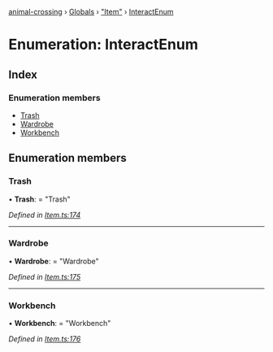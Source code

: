 [animal-crossing](../README.md) › [Globals](../globals.md) › ["Item"](../modules/_item_.md) › [InteractEnum](_item_.interactenum.md)

# Enumeration: InteractEnum

## Index

### Enumeration members

* [Trash](_item_.interactenum.md#trash)
* [Wardrobe](_item_.interactenum.md#wardrobe)
* [Workbench](_item_.interactenum.md#workbench)

## Enumeration members

###  Trash

• **Trash**: = "Trash"

*Defined in [Item.ts:174](https://github.com/Norviah/animal-crossing/blob/b7769d3/module/types/Item.ts#L174)*

___

###  Wardrobe

• **Wardrobe**: = "Wardrobe"

*Defined in [Item.ts:175](https://github.com/Norviah/animal-crossing/blob/b7769d3/module/types/Item.ts#L175)*

___

###  Workbench

• **Workbench**: = "Workbench"

*Defined in [Item.ts:176](https://github.com/Norviah/animal-crossing/blob/b7769d3/module/types/Item.ts#L176)*
